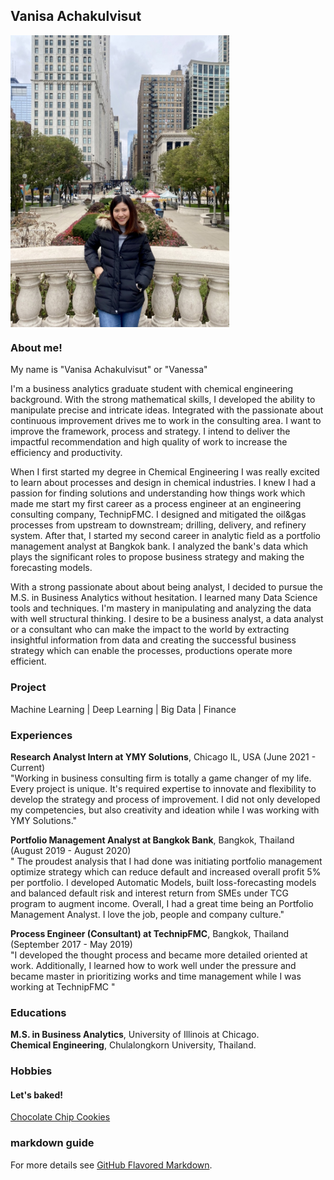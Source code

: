 ## Vanisa Achakulvisut

<img src="images/IMG_1983.jpg" align="center" width="350">

### About me! 

My name is "Vanisa Achakulvisut" or "Vanessa" <br/>

I'm a business analytics graduate student with chemical engineering background. With the strong mathematical skills, I developed the ability to manipulate precise and intricate ideas. Integrated with the passionate about continuous improvement drives me to work in the consulting area. I want to improve the framework, process and strategy. I intend to deliver the impactful recommendation and high quality of work to increase the efficiency and productivity. <br/>

When I first started my degree in Chemical Engineering I was really excited to learn about processes and design in chemical industries. I knew I had a passion for finding solutions and understanding how things work which made me start my first career as a process engineer at an engineering consulting company, TechnipFMC. I designed and mitigated the oil&gas processes from upstream to downstream; drilling, delivery, and refinery system. After that, I started my second career in analytic field as a portfolio management analyst at Bangkok bank. I analyzed the bank's data which plays the significant roles to propose business strategy and making the forecasting models. <br/>

With a strong passionate about about being analyst, I decided to pursue the M.S. in Business Analytics without hesitation. I learned many Data Science tools and techniques. I'm mastery in manipulating and analyzing the data with well structural thinking. I desire to be a business analyst, a data analyst or a consultant who can make the impact to the world by extracting insightful information from data and creating the successful business strategy which can enable the processes, productions operate more efficient. <br/>


### Project 
Machine Learning | Deep Learning | Big Data | Finance


### Experiences 

**Research Analyst Intern at YMY Solutions**, Chicago IL, USA (June 2021 - Current) <br/>
"Working in business consulting firm is totally a game changer of my life. Every project is unique. It's required expertise to innovate and flexibility to develop the strategy and process of improvement. I did not only developed my competencies, but also creativity and ideation while I was working with YMY Solutions." <br/>

**Portfolio Management Analyst at Bangkok Bank**, Bangkok, Thailand (August 2019 - August 2020)<br/>
" The proudest analysis that I had done was initiating portfolio management optimize strategy which can reduce default and increased overall profit 5% per portfolio. I developed Automatic Models, built loss-forecasting models and balanced default risk and interest return from SMEs under TCG program to augment income. Overall, I had a great time being an Portfolio Management Analyst. I love the job, people and company culture." <br/>

**Process Engineer (Consultant) at TechnipFMC**, Bangkok, Thailand (September 2017 - May 2019)<br/>
"I developed the thought process and became more detailed oriented at work. Additionally, I learned how to work well under the pressure and became master in prioritizing works and time management while I was working at TechnipFMC "


### Educations
**M.S. in Business Analytics**, University of Illinois at Chicago. <br/>
**Chemical Engineering**, Chulalongkorn University, Thailand. <br/>


### Hobbies
#### Let's baked! 
[Chocolate Chip Cookies](chocolate-chip-cookies.md)

### markdown guide 
For more details see [GitHub Flavored Markdown](https://guides.github.com/features/mastering-markdown/).
